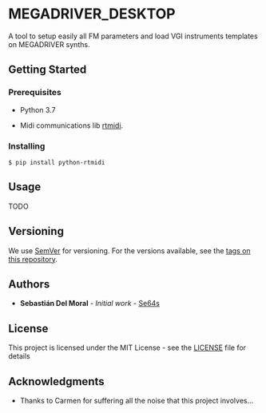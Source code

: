 # MEGADRIVER_DESKTOP

A tool to setup easily all FM parameters and load VGI instruments templates on MEGADRIVER synths.


## Getting Started

### Prerequisites

* Python 3.7

* Midi communications lib [rtmidi](https://pypi.org/project/python-rtmidi/).

### Installing

```
$ pip install python-rtmidi
```

## Usage

TODO

## Versioning

We use [SemVer](http://semver.org/) for versioning. For the versions available, see the [tags on this repository](https://github.com/Se64s/MEGADRIVER_DESKTOP/tags). 

## Authors

* **Sebastián Del Moral** - *Initial work* - [Se64s](https://github.com/Se64s)

## License

This project is licensed under the MIT License - see the [LICENSE](LICENSE) file for details

## Acknowledgments

* Thanks to Carmen for suffering all the noise that this project involves...
